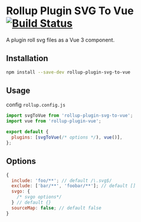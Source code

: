 # Rollup Plugin SVG To Vue [![Build Status][ci-img]][ci]

[ci-img]: https://circleci.com/gh/supermonkeyz/rollup-plugin-svg-to-vue.svg?style=svg
[ci]: https://app.circleci.com/pipelines/github/supermonkeyz/rollup-plugin-svg-to-vue

A plugin roll svg files as a Vue 3 component.

## Installation

```bash
npm install --save-dev rollup-plugin-svg-to-vue
```

## Usage

config `rollup.config.js`

```js
import svgToVue from 'rollup-plugin-svg-to-vue';
import vue from 'rollup-plugin-vue';

export default {
  plugins: [svgToVue(/* options */), vue()],
};
```

## Options

```js
{
  include: 'foo/**'; // default /\.svg$/
  exclude: ['bar/**', 'foobar/**']; // default []
  svgo: {
    /* svgo options*/
  } // default {}
  sourceMap: false; // default false
}
```
